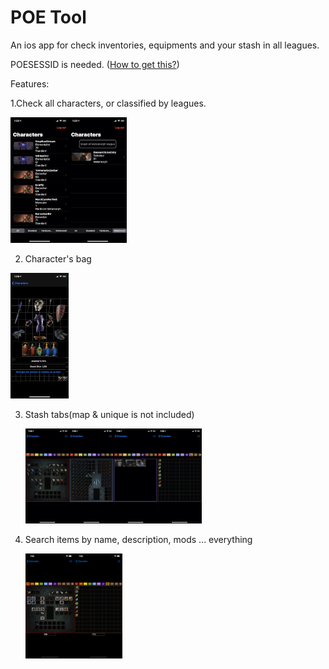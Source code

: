 # POE Tool

An ios app for check inventories, equipments and your stash in all leagues.

POESESSID is needed. ([How to get this?](https://code.google.com/archive/p/procurement/wikis/LoginWithSessionID.wiki))

Features:

1.Check all characters, or classified by leagues.

  <img src="README.assets/IMG_FEC9E9BBF263-1.jpeg" alt="IMG_FEC9E9BBF263-1" style="zoom:33%;" /><img src="README.assets/IMG_FEC9E9BBF263-2.jpeg" alt="IMG_FEC9E9BBF263-2" style="zoom:33%;" />







2. Character's bag

<img src="README.assets/IMG_1035.PNG" alt="IMG_1035" style="zoom:33%;" />

3. Stash tabs(map & unique is not included)

   <img src="README.assets/IMG_7FAD7CEA9DAF-1.jpeg" alt="IMG_7FAD7CEA9DAF-1" style="zoom:25%;" /><img src="README.assets/IMG_7FAD7CEA9DAF-2.jpeg" alt="IMG_7FAD7CEA9DAF-2" style="zoom:25%;" /><img src="README.assets/IMG_7FAD7CEA9DAF-3.jpeg" alt="IMG_7FAD7CEA9DAF-3" style="zoom:25%;" /><img src="README.assets/IMG_7FAD7CEA9DAF-4.jpeg" alt="IMG_7FAD7CEA9DAF-4" style="zoom:25%;" />



4. Search items by name, description, mods ... everything

     <img src="README.assets/Search1.png" alt="Search1" style="zoom:25%;"/><img src="README.assets/Search2.png" alt="Search2" style="zoom:25%;" />

